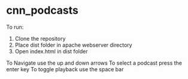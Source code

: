 # cnn_podcasts
To run:

1. Clone the repository
2. Place dist folder in apache webserver directory
3. Open index.html in dist folder

To Navigate use the up and down arrows
To select a podcast press the enter key
To toggle playback use the space bar

